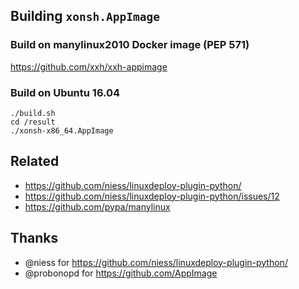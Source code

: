 ## Building `xonsh.AppImage`
### Build on manylinux2010 Docker image (PEP 571)

https://github.com/xxh/xxh-appimage

### Build on Ubuntu 16.04
```shell script
./build.sh
cd /result
./xonsh-x86_64.AppImage
```

## Related
* https://github.com/niess/linuxdeploy-plugin-python/
* https://github.com/niess/linuxdeploy-plugin-python/issues/12 
* https://github.com/pypa/manylinux

## Thanks
* @niess for https://github.com/niess/linuxdeploy-plugin-python/
* @probonopd for https://github.com/AppImage
